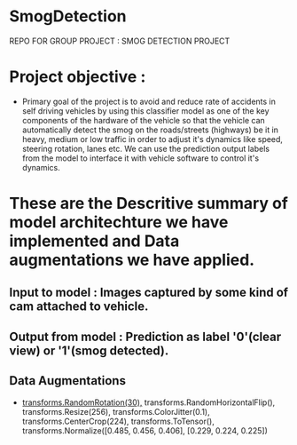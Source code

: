# SmogDetection
REPO FOR GROUP PROJECT : SMOG DETECTION PROJECT 
# Project objective : 
* Primary goal of the project is to avoid and reduce rate of accidents in self driving vehicles by using this classifier model as one of the key components of the hardware of the vehicle so that the vehicle can automatically detect the smog on the roads/streets (highways) be it in heavy, medium or low traffic in order to adjust it's dynamics like speed, steering rotation, lanes etc. 
We can use the prediction output labels from the model to interface it with vehicle software to control it's dynamics.

# These are the Descritive summary of model architechture we have implemented and Data augmentations we have applied.

## Input to model : Images captured by some kind of cam attached to vehicle.
## Output from model : Prediction as label '0'(clear view) or '1'(smog detected).

## Data Augmentations

* [transforms.RandomRotation(30),](https://pytorch.org/docs/stable/_modules/torchvision/transforms/transforms.html#RandomRotation)
  transforms.RandomHorizontalFlip(),
  transforms.Resize(256),
  transforms.ColorJitter(0.1),
  transforms.CenterCrop(224),
  transforms.ToTensor(),
  transforms.Normalize([0.485, 0.456, 0.406],
                      [0.229, 0.224, 0.225])
                             
